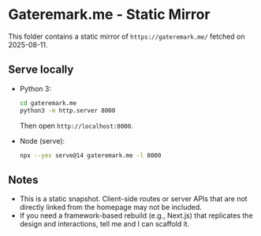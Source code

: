 # Gateremark.me - Static Mirror

This folder contains a static mirror of `https://gateremark.me/` fetched on 2025-08-11.

## Serve locally

- Python 3:
  ```bash
  cd gateremark.me
  python3 -m http.server 8000
  ```
  Then open `http://localhost:8000`.

- Node (serve):
  ```bash
  npx --yes serve@14 gateremark.me -l 8000
  ```

## Notes

- This is a static snapshot. Client-side routes or server APIs that are not directly linked from the homepage may not be included.
- If you need a framework-based rebuild (e.g., Next.js) that replicates the design and interactions, tell me and I can scaffold it.